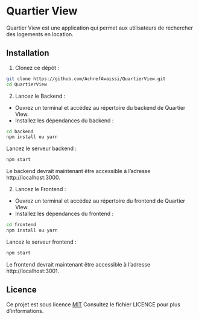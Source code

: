 
# Quartier View

Quartier View est une application qui permet aux utilisateurs de rechercher des logements en location. 


## Installation

1. Clonez ce dépôt :

```bash
git clone https://github.com/AchrefAwaissi/QuartierView.git
cd QuartierView
```

2. Lancez le Backend :
- Ouvrez un terminal et accédez au répertoire du backend de Quartier View.
- Installez les dépendances du backend :
```bash
cd backend
npm install ou yarn
```

Lancez le serveur backend :
```bash
npm start
```
Le backend devrait maintenant être accessible à l’adresse http://localhost:3000.

2. Lancez le Frontend :
- Ouvrez un terminal et accédez au répertoire du frontend de Quartier View.
- Installez les dépendances du frontend :
```bash
cd frontend
npm install ou yarn
```

Lancez le serveur frontend :
```bash
npm start
```
Le frontend devrait maintenant être accessible à l’adresse http://localhost:3001.
## Licence

Ce projet est sous licence [MIT](https://choosealicense.com/licenses/mit/) Consultez le fichier LICENCE pour plus d’informations.


